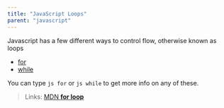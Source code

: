```yaml
---
title: "JavaScript Loops"
parent: "javascript"
---
```


Javascript has a few different ways to control flow, otherwise known as loops

*   [for](http://forum.freecodecamp.com/t/javascript-for-loop/14666)
*   [while](http://forum.freecodecamp.com/t/javascript-while-loop/14668)

You can type `js for` or `js while` to get more info on any of these.

> Links: [MDN **for loop**](https://developer.mozilla.org/en-US/docs/Web/JavaScript/Reference/Statements/for)
